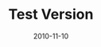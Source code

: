 ---
title: "Test Version"
description: "AI assistant to streamline your workflow"
date: "2010-11-10"
contact: "jcramer@mozilla.com"

product:
  -
    name: "Flow"
    icon: "./images/flow-v1-icon.svg"
    hero:
      -
        title: "A rich timeline of all your online stuff"
        text: "Flow through all of your bookmarks, screenshots, notes, Pocket saves and more in one single, beautiful feed."
        cta: "Preview Flow"
        image: "./images/flow-v3-hero.png"
    facets:
      -
        title: "Your personal assistant"
        text: "Keep organized without even trying. Just flip through your timeline, search, or filter by categories to quickly find find everything you need."
        image: "./images/flow-v3-facet-1.png"
      -
        title: "BYO stuff"
        text: "Flow integrates with lots of services like Pinterest, Instagram, Firefox Send, and more. No matter where you save something online, find it in Flow."
        image: "./images/flow-v3-facet-2.png"
      -
        title: "Flow on the go"
        text: "Connect to Flow across your devices. Flow will sync between your web browser and mobile apps."
        image: "./images/flow-v1-facet-4.png"
---